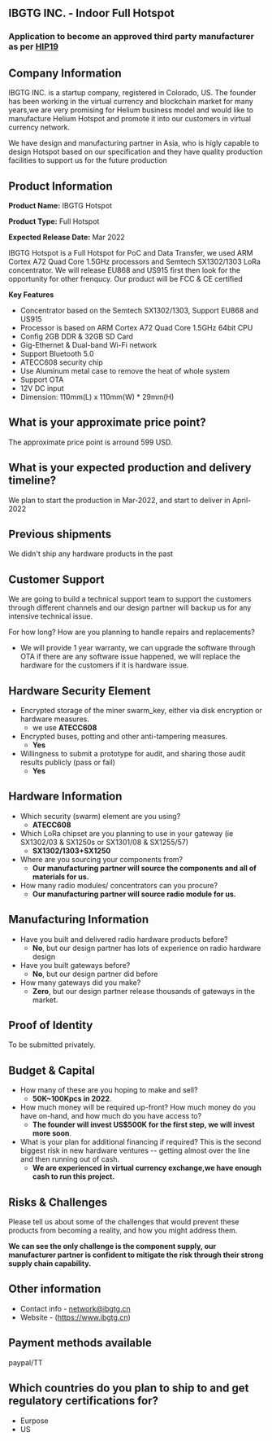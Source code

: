 ## IBGTG INC. - Indoor Full Hotspot

### Application to become an approved third party manufacturer as per [HIP19](https://github.com/helium/HIP/blob/master/0019-third-party-manufacturers.md)

## Company Information

IBGTG INC. is a startup company, registered in Colorado, US. The founder has been working in the virtual currency and blockchain market for many years,we are very promising for Helium business model and would like to manufacture Helium Hotspot and promote it into our customers in virtual currency network.

We have design and manufacturing partner in Asia, who is higly capable to design Hotspot based on our specification and they have quality production facilities to support us for the future production

## Product Information

**Product Name:** IBGTG Hotspot

**Product Type:** Full Hotspot

**Expected Release Date:** Mar 2022

IBGTG Hotspot is a Full Hotspot for PoC and Data Transfer, we used ARM Cortex A72 Quad Core 1.5GHz processors and Semtech SX1302/1303 LoRa concentrator. We will release EU868 and US915 first then look for the opportunity for other frenqucy. Our product will be FCC & CE certified

**Key Features**

* Concentrator based on the Semtech SX1302/1303, Support EU868 and US915
* Processor is based on ARM Cortex A72 Quad Core 1.5GHz 64bit CPU
* Config 2GB DDR & 32GB SD Card
* Gig-Ethernet & Dual-band Wi-Fi network
* Support Bluetooth 5.0
* ATECC608 security chip
* Use Aluminum metal case to remove the heat of whole system
* Support OTA
* 12V DC input
* Dimension: 110mm(L) x 110mm(W) * 29mm(H)

## What is your approximate price point?

The approximate price point is arround 599 USD.

## What is your expected production and delivery timeline?

We plan to start the production in Mar-2022, and start to deliver in April-2022

## Previous shipments

We didn't ship any hardware products in the past

## Customer Support

We are going to build a technical support team to support the customers through different channels and our design partner will backup us for any intensive technical issue.

For how long? How are you planning to handle repairs and replacements?

* We will provide 1 year warranty, we can upgrade the software through OTA if there are any software issue happened, we will replace the hardware for the customers if it is hardware issue.

## Hardware Security Element

* Encrypted storage of the miner swarm_key, either via disk encryption or hardware measures.
  * we use **ATECC608**
* Encrypted buses, potting and other anti-tampering measures.
  * **Yes**
* Willingness to submit a prototype for audit, and sharing those audit results publicly (pass or fail)
  * **Yes**

## Hardware Information

* Which security (swarm) element are you using?
  * **ATECC608**
* Which LoRa chipset are you planning to use in your gateway (ie SX1302/03 & SX1250s or SX1301/08 & SX1255/57)
  * **SX1302/1303+SX1250**
* Where are you sourcing your components from?
  * **Our manufacturing partner will source the components and all of materials for us.**
* How many radio modules/ concentrators can you procure?
  * **Our manufacturing partner will source radio module for us.**

## Manufacturing Information

* Have you built and delivered radio hardware products before?
  * **No**, but our design partner has lots of experience on radio hardware design
* Have you built gateways before?
  * **No**, but our design partner did before
* How many gateways did you make?
  * **Zero**, but our design partner release thousands of gateways in the market.

## Proof of Identity

To be submitted privately.

## Budget & Capital

* How many of these are you hoping to make and sell?
  * **50K~100Kpcs in 2022**.
* How much money will be required up-front? How much money do you have on-hand, and how much do you have access to?
  * **The founder will invest US$500K for the first step, we will invest more soon**.
* What is your plan for additional financing if required? This is the second biggest risk in new hardware ventures -- getting almost over the line and then running out of cash.
  * **We are experienced in virtual currency exchange,we have enough cash to run this project.**

## Risks & Challenges

Please tell us about some of the challenges that would prevent these products from becoming a reality, and how you might address them.

**We can see the only challenge is the component supply, our manufacturer partner is confident to mitigate the risk through their strong supply chain capability.**

## Other information

* Contact info - network@ibgtg.cn
* Website - (https://www.ibgtg.cn)

## Payment methods available

paypal/TT

## Which countries do you plan to ship to and get regulatory certifications for?

* Eurpose
* US
